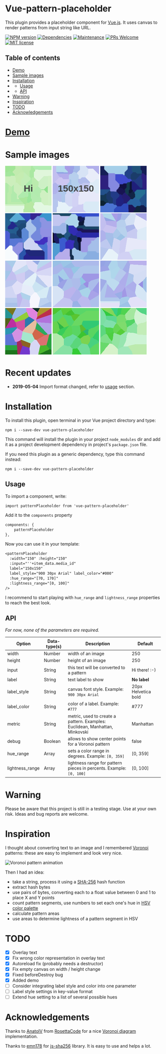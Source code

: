 # Vue-pattern-placeholder
This plugin provides a placeholder component for [Vue.js](https://vuejs.org/).
It uses canvas to render patterns from input string like URL.

[![NPM version](https://img.shields.io/npm/v/vue-pattern-placeholder.svg)](https://www.npmjs.com/package/vue-pattern-placeholder)
[![Dependencies](https://img.shields.io/librariesio/release/npm/vue-pattern-placeholder.svg)](https://libraries.io/npm/vue-pattern-placeholder)
[![Maintenance](https://img.shields.io/badge/Maintained%3F-yes-green.svg)](https://GitHub.com/6r1d/pattern-placeholder/graphs/commit-activity)
[![PRs Welcome](https://img.shields.io/badge/PRs-welcome-brightgreen.svg?style=flat-square)](http://makeapullrequest.com)
[![MIT license](https://img.shields.io/badge/License-MIT-blue.svg)](https://lbesson.mit-license.org/)

## Table of contents

 * [Demo](#demo)
 * [Sample images](#sample-images)
 * [Installation](#installation)
 * * [Usage](#usage)
 * * [API](#api)
 * [Warning](#warning)
 * [Inspiration](#inspiration)
 * [TODO](#todo)
 * [Acknowledgements](#acknowledgements)

# [Demo](https://6r1d.github.io/pattern-placeholder-demo/)

# Sample images

![](https://github.com/6r1d/pattern-placeholder/raw/master/doc/images/l.png) ![](https://github.com/6r1d/pattern-placeholder/raw/master/doc/images/d.png) ![](https://github.com/6r1d/pattern-placeholder/raw/master/doc/images/a.png) ![](https://github.com/6r1d/pattern-placeholder/raw/master/doc/images/b.png) ![](https://github.com/6r1d/pattern-placeholder/raw/master/doc/images/c.png) ![](https://github.com/6r1d/pattern-placeholder/raw/master/doc/images/e.png) ![](https://github.com/6r1d/pattern-placeholder/raw/master/doc/images/f.png) ![](https://github.com/6r1d/pattern-placeholder/raw/master/doc/images/g.png) ![](https://github.com/6r1d/pattern-placeholder/raw/master/doc/images/h.png) ![](https://github.com/6r1d/pattern-placeholder/raw/master/doc/images/i.png) ![](https://github.com/6r1d/pattern-placeholder/raw/master/doc/images/j.png) ![](https://github.com/6r1d/pattern-placeholder/raw/master/doc/images/k.png)

# **Recent updates**
- **2019-05-04** Import format changed, refer to [usage](#usage) section.

# Installation
To install this plugin, open terminal in your Vue project directory and type:

    npm i --save-dev vue-pattern-placeholder

This command will install the plugin in your project `node_modules` dir and
add it as a project development dependency in project's `package.json` file.

If you need this plugin as a generic dependency, type this command instead:

    npm i --save-dev vue-pattern-placeholder

## Usage
To import a component, write:

    import patternPlaceholder from 'vue-pattern-placeholder'

Add it to the `components` property

    components: {
        patternPlaceholder
    },

Now you can use it in your template:

    <patternPlaceholder
      :width="150" :height="150"
      :input="''+item_data.media_id"
      label="150x150"
      label_style="900 30px Arial" label_color="#000"
      :hue_range="[70, 170]"
      :lightness_range="[0, 100]"
    />

I recommend to start playing with `hue_range` and `lightness_range`
properties to reach the best look.

## API

*For now, none of the parameters are required.*

 | Option          | Data-type(s) | Description                                                                 | Default             |
 |-----------------|--------------|-----------------------------------------------------------------------------|---------------------|
 | width           | Number       | width of an image                                                           | 250                 |
 | height          | Number       | height of an image                                                          | 250                 |
 | input           | String       | this text will be converted to a pattern                                    | Hi there! :-)       |
 | label           | String       | text label to show                                                          | **No label**        |
 | label_style     | String       | canvas font style. Example: `900 30px Arial`                                | 20px Helvetica bold |
 | label_color     | String       | color of a label. Example: `#777`                                           | \#777               |
 | metric          | String       | metric, used to create a pattern. Examples: Euclidean, Manhattan, Minkovski | Manhattan           |
 | debug           | Boolean      | allows to show center points for a Voronoi pattern                          | false               |
 | hue_range       | Array        | sets a color range in degrees. Example: `[0, 359]`                          | [0, 359]            |
 | lightness_range | Array        | lightness range for pattern pieces in percents. Example: `[0, 100]`         | [0, 100]            |

# Warning
Please be aware that this project is still in a testing stage.
Use at your own risk. Ideas and bug reports are welcome.

# Inspiration
I thought about converting text to an image and I remembered [Voronoi](https://en.wikipedia.org/wiki/Voronoi_diagram)
patterns: these are easy to implement and look very nice.

![Voronoi pattern animation](https://upload.wikimedia.org/wikipedia/commons/d/d9/Voronoi_growth_euclidean.gif)

Then I had an idea:
- take a string, process it using a [SHA-256](https://en.wikipedia.org/wiki/SHA-2) hash function
- extract hash bytes
- use pairs of bytes, converting each to a float value between 0 and 1 to place X and Y points
- count pattern segments, use numbers to set each one's hue in [HSV color palette](https://en.wikipedia.org/wiki/HSL_and_HSV)
- calculate pattern areas
- use areas to determine lightness of a pattern segment in HSV

# TODO
- [x] Overlay text
- [x] Fix wrong color representation in overlay text
- [x] Autoreload fix (probably needs a destructor)
- [x] Fix empty canvas on width / height change
- [x] Fixed beforeDestroy bug
- [x] Added demo
- [ ] Consider integrating label style and color into one parameter
- [ ] Label style settings in key-value format
- [ ] Extend hue setting to a list of several possible hues

# Acknowledgements
Thanks to [AnatolV](https://rosettacode.org/wiki/User:AnatolV) from
[RosettaCode](https://rosettacode.org) for a nice
[Voronoi diagram](https://rosettacode.org/wiki/Voronoi_diagram) implementation.

Thanks to [emn178](https://github.com/emn178) for [js-sha256](https://github.com/emn178/js-sha256) library.
It is easy to use and helps a lot.
